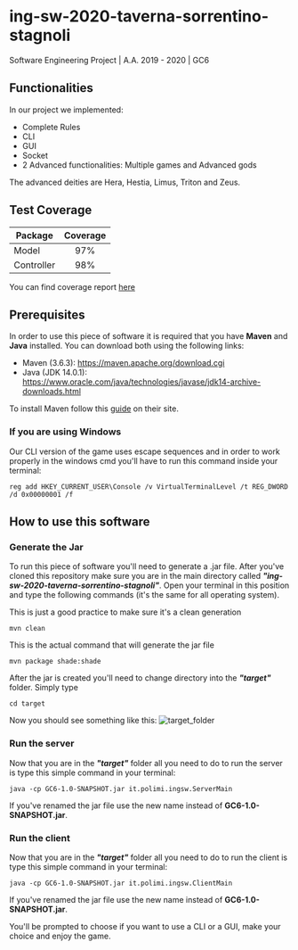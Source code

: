 # ing-sw-2020-taverna-sorrentino-stagnoli

Software Engineering Project | A.A. 2019 - 2020 | GC6

## Functionalities

In our project we implemented:

- Complete Rules
- CLI
- GUI
- Socket
- 2 Advanced functionalities: Multiple games and Advanced gods

The advanced deities are Hera, Hestia, Limus, Triton and Zeus.

## Test Coverage

| Package | Coverage |
| ------- | :------: |
| Model   |   97%   |
| Controller   |   98%   |

You can find coverage report [here]()

## Prerequisites

In order to use this piece of software it is required that you have **Maven** and **Java** installed. You can download both using the following links:

- Maven (3.6.3): https://maven.apache.org/download.cgi
- Java (JDK 14.0.1): https://www.oracle.com/java/technologies/javase/jdk14-archive-downloads.html

To install Maven follow this [guide](https://maven.apache.org/install.html) on their site.

### If you are using Windows

Our CLI version of the game uses escape sequences and in order to work properly in the windows cmd you'll have to run this command inside your terminal:

```shell
reg add HKEY_CURRENT_USER\Console /v VirtualTerminalLevel /t REG_DWORD /d 0x00000001 /f
```

## How to use this software

### Generate the Jar

To run this piece of software you'll need to generate a .jar file. After you've cloned this repository make sure you are in the main directory called **_"ing-sw-2020-taverna-sorrentino-stagnoli"_**. Open your terminal in this position and type the following commands (it's the same for all operating system).

This is just a good practice to make sure it's a clean generation

```maven
mvn clean
```

This is the actual command that will generate the jar file

```maven
mvn package shade:shade
```

After the jar is created you'll need to change directory into the **_"target"_** folder. Simply type

```shell
cd target
```

Now you should see something like this:
![target_folder]

### Run the server

Now that you are in the **_"target"_** folder all you need to do to run the server is type this simple command in your terminal:

```shell
java -cp GC6-1.0-SNAPSHOT.jar it.polimi.ingsw.ServerMain
```

If you've renamed the jar file use the new name instead of **GC6-1.0-SNAPSHOT.jar**.

### Run the client

Now that you are in the **_"target"_** folder all you need to do to run the client is type this simple command in your terminal:

```shell
java -cp GC6-1.0-SNAPSHOT.jar it.polimi.ingsw.ClientMain
```

If you've renamed the jar file use the new name instead of **GC6-1.0-SNAPSHOT.jar**.

You'll be prompted to choose if you want to use a CLI or a GUI, make your choice and enjoy the game.


[target_folder]: https://i.imgur.com/OA061wr.png "Target folder"

